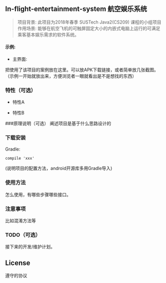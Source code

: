 In-flight-entertainment-system 航空娱乐系统
-------------

>项目背景: 此项目为2018年春季 SUSTech Java2(CS209) 课程的小组项目  
>作用场景: 能够在航空飞机的可触屏固定大小的内嵌式电脑上运行的可满足乘客基本娱乐需求的软件系统。

#### 示例:   
- 主界面: 

把使用了该项目的案例放在这里。可以放APK下载链接，或者简单放几张截图。  
（示例一开始就放出来，方便浏览者一眼就看出是不是想找的东西）

### 特性（可选）
- 特性A

- 特性B

###原理说明（可选）
阐述项目是基于什么思路设计的


### 下载安装
Gradle:  
``` xml
compile 'xxx'
```
(说明项目的配置方法，android开源库多用Gradle导入)

### 使用方法
怎么使用，有哪些步骤哪些接口。

### 注意事项
比如混淆方法等

### TODO（可选）
接下来的开发/维护计划。

## License
遵守的协议
